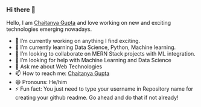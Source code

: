 ### Hi there 👋

Hello, I am [Chaitanya Gupta](https://www.linkedin.com/in/guptachaitanya/) and love working on new and exciting technologies emerging nowadays. 

- 🔭 I’m currently working on anything I find exciting.
- 🌱 I’m currently learning Data Science, Python, Machine learning.
- 👯 I’m looking to collaborate on MERN Stack projects with ML integration.
- 🤔 I’m looking for help with Machine Learning and Data Science
- 💬 Ask me about Web Technologies
- 📫 How to reach me: [Chaitanya Gupta](https://www.linkedin.com/in/guptachaitanya/)
- 😄 Pronouns: He/him
- ⚡ Fun fact: You just need to type your username in Repository name for creating your github readme. Go ahead and do that if not already!
